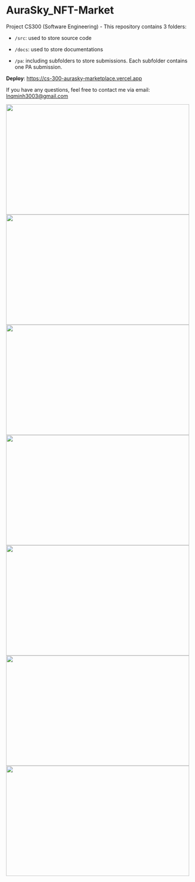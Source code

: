 # AuraSky_NFT-Market
Project CS300 (Software Engineering) - This repository contains 3 folders:
- `/src`: used to store source code
  
- `/docs`: used to store documentations
  
- `/pa`: including subfolders to store submissions. Each subfolder contains one PA submission.

**Deploy**: https://cs-300-aurasky-marketplace.vercel.app

If you have any questions, feel free to contact me via email: lnqminh3003@gmail.com

<img src="https://github.com/user-attachments/assets/7f4f658f-6045-4593-af4d-9b072a34b555" width="500" height="300">

<img src="https://github.com/user-attachments/assets/390c6326-819a-4288-a415-2b8bd6093757" width="500" height="300">

<img src="https://github.com/hoangrank1/AuraSky_NFT-Market/assets/101281380/f5fd88a3-78b7-41fc-8847-71d451d20315" width="500" height="300">

<img src="https://github.com/user-attachments/assets/071e7891-9e2c-4827-980f-c53742364f90" width="500" height="300">

<img src="https://github.com/hoangrank1/AuraSky_NFT-Market/assets/101281380/3e14e664-4219-44ba-a1f1-03febaf93927" width="500" height="300">

<img src="https://github.com/user-attachments/assets/e94b4760-f587-493b-aaa6-e279143fdebb" width="500" height="300">

<img src="https://github.com/user-attachments/assets/7b61a7ff-2afe-4b80-9ddb-83e92260d9f5" width="500" height="300">







